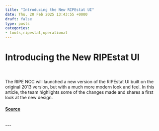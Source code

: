 ```yaml
---
title: "Introducing the New RIPEstat UI"
date: Thu, 20 Feb 2025 13:43:55 +0000
draft: false
type: posts
categories: 
- tools,ripestat,operational
---
```

# Introducing the New RIPEstat UI

<br/>

<br/>
The RIPE NCC will launched a new version of the RIPEstat UI built on the original 2013 version, but with a much more modern look and feel. In this article, the team highlights some of the changes made and shares a first look at the new design.

#### [Source](https://labs.ripe.net/author/ties/introducing-the-new-ripestat-ui/)

<br/>
---
